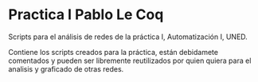 # Practica I Pablo Le Coq
Scripts para el análisis de redes de la práctica I, Automatización I, UNED.

Contiene los scripts creados para la práctica, están debidamete comentados y pueden ser libremente reutilizados por quien quiera para el analisis y graficado de otras redes.
